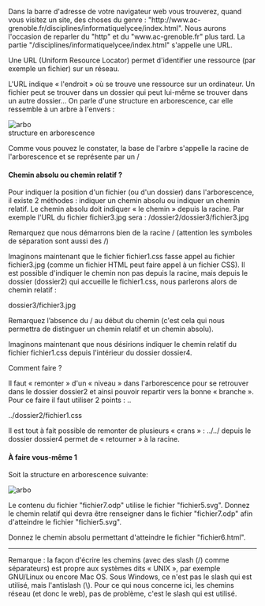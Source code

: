<p>Dans la barre d'adresse de votre navigateur web vous trouverez, quand vous visitez un site, des choses du genre : "http://www.ac-grenoble.fr/disciplines/informatiquelycee/index.html". Nous aurons l'occasion de reparler du "http" et du "www.ac-grenoble.fr" plus tard. La partie "/disciplines/informatiquelycee/index.html" s'appelle une URL.</p>
<p>Une URL (Uniform Resource Locator) permet d'identifier une ressource (par exemple un fichier) sur un réseau.</p>
<p>L'URL indique « l'endroit » où se trouve une ressource sur un ordinateur. Un fichier peut se trouver dans un dossier qui peut lui-même se trouver dans un autre dossier...
On parle d'une structure en arborescence, car elle ressemble à un arbre à l'envers :</p>
<div class="centrer">
<img src="img/url.jpg" alt="arbo"/>
<figcaption>structure en arborescence</figcaption>
</div>
<p>Comme vous pouvez le constater, la base de l'arbre s'appelle la racine de l'arborescence et se représente par un /</p>
<h4>Chemin absolu ou chemin relatif ?</h4>
<p>Pour indiquer la position d'un fichier (ou d'un dossier) dans l'arborescence, il existe 2 méthodes :
indiquer un chemin absolu ou indiquer un chemin relatif. Le chemin absolu doit indiquer « le chemin » depuis la racine.
Par exemple l'URL du fichier fichier3.jpg sera : /dossier2/dossier3/fichier3.jpg</p>
<p>Remarquez que nous démarrons bien de la racine / (attention les symboles de séparation sont aussi des /)</p>
<p>Imaginons maintenant que le fichier fichier1.css fasse appel au fichier fichier3.jpg (comme un fichier HTML peut
faire appel à un fichier CSS). Il est possible d'indiquer le chemin non pas depuis la racine,
mais depuis le dossier (dossier2) qui accueille le fichier1.css, nous parlerons alors de chemin relatif  :</p>
<p> dossier3/fichier3.jpg</p>
<p>Remarquez l’absence du / au début du chemin (c'est cela qui nous permettra de distinguer un chemin relatif et un chemin absolu).</p>
<p>Imaginons maintenant que nous désirions indiquer le chemin relatif du fichier fichier1.css depuis l'intérieur du dossier dossier4.</p>
<p>Comment faire ?</p>
<p>Il faut « remonter » d'un « niveau » dans l'arborescence pour se retrouver dans le dossier dossier2 et ainsi
pouvoir repartir vers la bonne « branche ». Pour ce faire il faut utiliser 2 points : ..</p>
<p>../dossier2/fichier1.css</p>
<p>Il est tout à fait possible de remonter de plusieurs « crans » : ../../ depuis le dossier dossier4 permet de « retourner » à la racine.</p>
<h4>À faire vous-même 1</h4>
<p>Soit la structure en arborescence suivante:</p>
<div class="centrer">
<img src="img/url.jpg" alt="arbo"/>
</div>
<p>
Le contenu du fichier "fichier7.odp" utilise le fichier "fichier5.svg". Donnez le chemin relatif qui devra ẽtre renseigner dans le fichier "fichier7.odp" afin d'atteindre le fichier "fichier5.svg".
</p>
<p>
Donnez le chemin absolu permettant d'atteindre le fichier "fichier6.html".
</p>
<hr>
<p>Remarque : la façon d'écrire les chemins (avec des slash (/) comme séparateurs) est propre aux systèmes dits « UNIX »,
par exemple GNU/Linux ou encore Mac OS. Sous Windows, ce n'est pas le slash qui est utilisé,
mais l'antislash (\). Pour ce qui nous concerne ici, les chemins réseau (et donc le web), pas de problème, c'est le slash 
qui est utilisé. </p>
